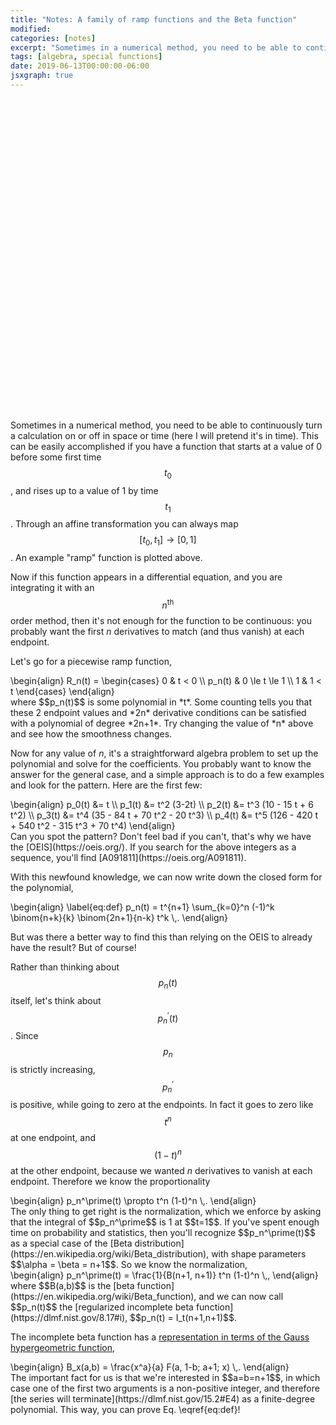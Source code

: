 ```yaml
---
title: "Notes: A family of ramp functions and the Beta function"
modified:
categories: [notes]
excerpt: "Sometimes in a numerical method, you need to be able to continuously turn a calculation on or off in space or time."
tags: [algebra, special functions]
date: 2019-06-13T00:00:00-06:00
jsxgraph: true
---
```


<div id="box" class="jxgbox" style="width:500px; height:500px; margin-bottom:1em;"></div>
<div id="out"></div>


Sometimes in a numerical method, you need to be able to continuously
turn a calculation on or off in space or time (here I will pretend
it's in time).  This can be easily accomplished if you have a function
that starts at a value of 0 before some first time $$t_0$$, and rises
up to a value of 1 by time $$t_1$$.  Through an affine transformation
you can always map $$[t_0, t_1] \to [0, 1]$$.  An example "ramp"
function is plotted above.

Now if this function appears in a differential equation, and you are
integrating it with an $$n^{\textrm{th}}$$ order method, then it's not
enough for the function to be continuous: you probably want the first
*n* derivatives to match (and thus vanish) at each endpoint.

Let's go for a piecewise ramp function,
<div>
\begin{align}
R_n(t) = \begin{cases}
0 & t < 0 \\
p_n(t) & 0 \le t \le 1 \\
1 & 1 < t
\end{cases}
\end{align}
</div>
where $$p_n(t)$$ is some polynomial in *t*.
Some counting tells you that these 2 endpoint values and *2n*
derivative conditions can be satisfied with a polynomial of degree
*2n+1*.  Try changing the value of *n* above and see how the
smoothness changes.

Now for any value of *n*, it's a straightforward algebra problem to
set up the polynomial and solve for the coefficients.  You probably
want to know the answer for the general case, and a simple approach is
to do a few examples and look for the pattern.  Here are the first
few:
<div>
\begin{align}
p_0(t) &= t \\
p_1(t) &= t^2 (3-2t) \\
p_2(t) &= t^3 (10 - 15 t + 6 t^2) \\
p_3(t) &= t^4 (35 - 84 t + 70 t^2 - 20 t^3) \\
p_4(t) &= t^5 (126 - 420 t + 540 t^2 - 315 t^3 + 70 t^4)
\end{align}
</div>
Can you spot the pattern?  Don't feel bad if you can't, that's why we
have the [OEIS](https://oeis.org/).  If you search for the above
integers as a sequence, you'll find
[A091811](https://oeis.org/A091811).

With this newfound knowledge, we can now write down the closed form
for the polynomial,
<div>
\begin{align}
\label{eq:def}
p_n(t) = t^{n+1} \sum_{k=0}^n (-1)^k \binom{n+k}{k} \binom{2n+1}{n-k} t^k
\,.
\end{align}
</div>

But was there a better way to find this than relying on the OEIS to
already have the result?  But of course!

Rather than thinking about $$p_n(t)$$ itself, let's think about
$$p_n^\prime(t)$$.  Since $$p_n$$ is strictly increasing,
$$p_n^\prime$$ is positive, while going to zero at the endpoints.  In
fact it goes to zero like $$t^n$$ at one endpoint, and $$(1-t)^n$$ at
the other endpoint, because we wanted *n* derivatives to vanish at
each endpoint.  Therefore we know the proportionality
<div>
\begin{align}
p_n^\prime(t) \propto t^n (1-t)^n \,.
\end{align}
</div>
The only thing to get right is the normalization, which we enforce by
asking that the integral of $$p_n^\prime$$ is 1 at $$t=1$$.  If you've
spent enough time on probability and statistics, then you'll recognize
$$p_n^\prime(t)$$ as a special case of the [Beta
distribution](https://en.wikipedia.org/wiki/Beta_distribution), with
shape parameters $$\alpha = \beta = n+1$$.  So we know the
normalization,
<div>
\begin{align}
p_n^\prime(t) = \frac{1}{B(n+1, n+1)} t^n (1-t)^n \,,
\end{align}
</div>
where $$B(a,b)$$ is the [beta
function](https://en.wikipedia.org/wiki/Beta_function), and we can
now call $$p_n(t)$$ the [regularized incomplete beta
function](https://dlmf.nist.gov/8.17#i),
$$p_n(t) = I_t(n+1,n+1)$$.

The incomplete beta function has a [representation in terms of the
Gauss hypergeometric function](https://dlmf.nist.gov/8.17#ii),
<div>
\begin{align}
B_x(a,b) = \frac{x^a}{a} F(a, 1-b; a+1; x) \,.
\end{align}
</div>
The important fact for us is that we're interested in $$a=b=n+1$$, in
which case one of the first two arguments is a non-positive integer,
and therefore [the series will
terminate](https://dlmf.nist.gov/15.2#E4) as a finite-degree
polynomial.  This way, you can prove Eq. \eqref{eq:def}!

<script type="text/javascript" src="{{ site.url }}/assets/js/elliptic.js">
</script>
<script type="text/javascript" src="{{ site.url }}/assets/js/binomcoef.js">
</script>
<script type="text/javascript" src="{{ site.url }}/assets/js/ramps.js">
</script>

<script type="text/javascript">

////////////////////////////////////////////////////////////
// Make some plots

var brd = JXG.JSXGraph.initBoard('box',
                                 {boundingbox:[-0.2,1.4,1.4,-0.2],
                                  showNavigation: false,
                                  showCopyright: false,
                                  grid:false,
                                  axis:true});

brd.suspendUpdate();
n = brd.create('slider',
               [[0.2,1.2],[1.0,1.2],[0,4,10]],
               {name:'n', snapWidth: 1, precision: 0});

theFunc = makeRamp(n.Value());
fg = brd.create('functiongraph',
                // Because of JS scoping
                [ function (x) { return theFunc(x); } , -1.5, 1.5],
                {strokeColor: "#0000ff"});

n.on('drag', function () {
  theFunc = makeRamp(n.Value());
});

brd.unsuspendUpdate();

</script>
